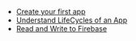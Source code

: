 
- [Create your first app](https://github.com/subraatakumar/day05_1)
- [Understand LifeCycles of an App](https://github.com/subraatakumar/day05_2)
- [Read and Write to Firebase](https://github.com/subraatakumar/day05_3)
